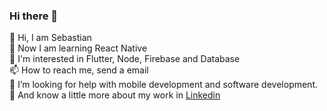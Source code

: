 ### Hi there 👋

👋 Hi, I am Sebastian  
🌱 Now I am learning React Native  
👀 I'm interested in Flutter, Node, Firebase and Database  
📫 How to reach me, send a email  
🤔 I’m looking for help with mobile development and software development.  
🔭 And know a little more about my work in [Linkedin](https://www.linkedin.com/in/sebastian-quispe-99a292200/)
